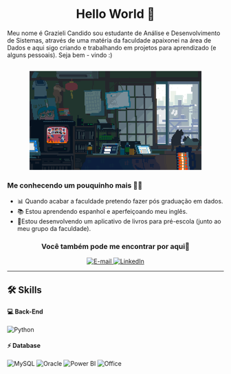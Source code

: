 
<h1 align="center">
  Hello World 👋
</h1>
<div>
Meu nome é Grazieli Candido sou estudante de Análise e Desenvolvimento de Sistemas, através de uma matéria da faculdade apaixonei na área de Dados e aqui sigo criando e trabalhando em projetos para aprendizado (e alguns pessoais). Seja bem - vindo :) 
</div >

##
<p align="center">
<img height="230em" src="https://github.com/grazicandido/grazicandido/blob/main/fundo%20image.gif"/>
</p>

### Me conhecendo um pouquinho mais 👩‍💻



- 📊 Quando acabar a faculdade pretendo fazer pós graduação em dados.
- 📚 Estou aprendendo espanhol e aperfeiçoando meu inglês.
- 📱Estou desenvolvendo um aplicativo de livros para pré-escola (junto ao meu grupo da faculdade).

<h3 align= "center">
Você também pode me encontrar por aqui👥  
</h3>
<p align="center">
<a href="mailto:candido.grazi8@gmail.com">
<img src="https://img.shields.io/badge/Gmail-D14836?style=for-the-badge&logo=gmail&logoColor=white" alt="E-mail">
</a>
<a href="https://www.linkedin.com/in/grazieli-candido-a90836217/"><img src="https://img.shields.io/badge/LinkedIn-0077B5?style=for-the-badge&logo=linkedin&logoColor=white" alt="LinkedIn">
</a>
</p>

---

## 🛠 Skills

#### 💻 Back-End

![Python](https://img.shields.io/badge/Python-FFD43B?style=for-the-badge&logo=python&logoColor=blue)

#### ⚡ Database

![MySQL](https://img.shields.io/badge/MySQL-005C84?style=for-the-badge&logo=mysql&logoColor=white)
![Oracle](https://img.shields.io/badge/Oracle-F80000?style=for-the-badge&logo=Oracle&logoColor=white)
![Power BI](https://img.shields.io/badge/PowerBI-F2C811?style=for-the-badge&logo=Power%20BI&logoColor=white)
![Office](https://img.shields.io/badge/Microsoft_Office-D83B01?style=for-the-badge&logo=microsoft-office&logoColor=white)





